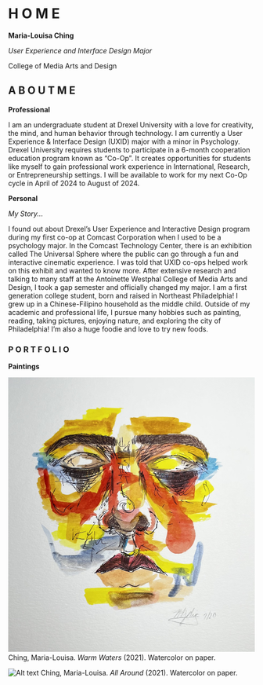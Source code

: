 # H O M E

**Maria-Louisa Ching**

*User Experience and Interface Design Major*

College of Media Arts and Design

## A B O U T  M E
**Professional**

I am an undergraduate student at Drexel University with a love for creativity, the mind, and human behavior through technology. I am currently a User Experience & Interface Design (UXID) major with a minor in Psychology. 
Drexel University requires students to participate in a 6-month cooperation education program known as “Co-Op”. It creates opportunities for students like myself to gain professional work experience in International, Research, or Entrepreneurship settings. I will be available to work for my next Co-Op cycle in April of 2024 to August of 2024. 

**Personal**

*My Story...*

I found out about Drexel’s User Experience and Interactive Design program during my first co-op at Comcast Corporation when I used to be a psychology major. In the Comcast Technology Center, there is an exhibition called The Universal Sphere where the public can go through a fun and interactive cinematic experience. I was told that UXID co-ops helped work on this exhibit and wanted to know more. After extensive research and talking to many staff at the Antoinette Westphal College of Media Arts and Design, I took a gap semester and officially changed my major. 
I am a first generation college student, born and raised in Northeast Philadelphia! I grew up in a Chinese-Filipino household as the middle child. 
Outside of my academic and professional life, I pursue many hobbies such as painting, reading, taking pictures, enjoying nature, and exploring the city of Philadelphia! I’m also a huge foodie and love to try new foods. 

### P O R T F O L I O
**Paintings** 

![Alt text](warm_waters.jpg) 
Ching, Maria-Louisa. *Warm Waters* (2021). Watercolor on paper. 

![Alt text](all_around-1.jpg)
Ching, Maria-Louisa. *All Around* (2021). Watercolor on paper. 
